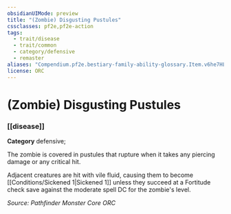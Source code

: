 ```yaml
---
obsidianUIMode: preview
title: "(Zombie) Disgusting Pustules"
cssclasses: pf2e,pf2e-action
tags:
  - trait/disease
  - trait/common
  - category/defensive
  - remaster
aliases: "Compendium.pf2e.bestiary-family-ability-glossary.Item.v6he7HLxYGzaMnvL"
license: ORC
---
```

# (Zombie) Disgusting Pustules

### [[disease]]

**Category** defensive; 




The zombie is covered in pustules that rupture when it takes any piercing damage or any critical hit.

Adjacent creatures are hit with vile fluid, causing them to become [[Conditions/Sickened 1|Sickened 1]] unless they succeed at a Fortitude check save against the moderate spell DC for the zombie's level.

*Source: Pathfinder Monster Core*
*ORC*